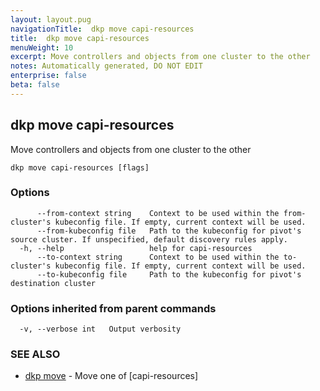 ```yaml
---
layout: layout.pug
navigationTitle:  dkp move capi-resources
title:  dkp move capi-resources
menuWeight: 10
excerpt: Move controllers and objects from one cluster to the other
notes: Automatically generated, DO NOT EDIT
enterprise: false
beta: false
---
```

<!-- vale off -->
<!-- markdownlint-disable -->

## dkp move capi-resources

Move controllers and objects from one cluster to the other

```
dkp move capi-resources [flags]
```

### Options

```
      --from-context string    Context to be used within the from-cluster's kubeconfig file. If empty, current context will be used.
      --from-kubeconfig file   Path to the kubeconfig for pivot's source cluster. If unspecified, default discovery rules apply.
  -h, --help                   help for capi-resources
      --to-context string      Context to be used within the to-cluster's kubeconfig file. If empty, current context will be used.
      --to-kubeconfig file     Path to the kubeconfig for pivot's destination cluster
```

### Options inherited from parent commands

```
  -v, --verbose int   Output verbosity
```

### SEE ALSO

* [dkp move](/dkp/kommander/2.2/cli/dkp/move/)	 - Move one of [capi-resources]

